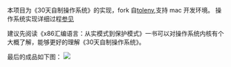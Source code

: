 本项目为《30天自制操作系统》的实现，fork 自[tolenv](https://github.com/HariboteOS/tolenv),支持 mac 开发环境。
操作系统实现详细过程[参见](https://harukaze.top/group/3?type=series)

建议先阅读《x86汇编语言：从实模式到保护模式》一书可以对操作系统内核有个大概了解，能够更好的理解《30天自制操作系统》。

最后的成品如下图：
![](https://harukaze-blog.oss-cn-shenzhen.aliyuncs.com/2023-12-15/1702618016769_%E6%88%AA%E5%B1%8F2023-12-15%2012.59.05.png)
